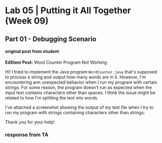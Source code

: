 # Lab 05 | Putting it All Together (Week 09)

## Part 01 - Debugging Scenario

#### original post from student 

**EdStem Post:** Word Counter Program Not Working

Hi! I tried to implement the Java program ```WordCounter.java``` that's supposed to process a string and output how many words are in it. However, I'm encountering ann unexpected behavior when I run my program with certain strings. For some reason, the program doesn't run as expected when the input text contains characters other than spaces. I think the issue might be related to how I'm splitting the text into words.

I've attached a screenshot showing the output of my test file when I try to run my program with strings containing characters other than strings: 



Thank you for your help!

### response from TA
